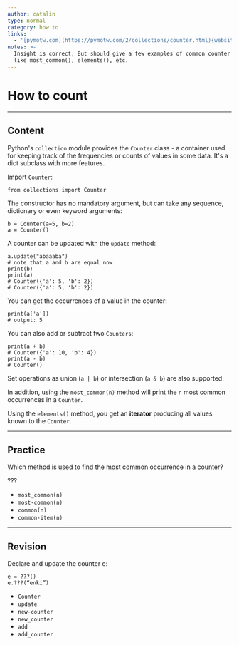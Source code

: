 ```yaml
---
author: catalin
type: normal
category: how to
links:
  - '[pymotw.com](https://pymotw.com/2/collections/counter.html){website}'
notes: >-
  Insight is correct, But should give a few examples of common counter methods
  like most_common(), elements(), etc.
---
```


# How to count


---

## Content

Python's `collection` module provides the `Counter` class - a container used for keeping track of the frequencies or counts of values in some data. It's a dict subclass with more features.

Import `Counter`:

```plain-text
from collections import Counter
```

The constructor has no mandatory argument, but can take any sequence, dictionary  or even keyword arguments:

```plain-text
b = Counter(a=5, b=2)
a = Counter()

```

A counter can be updated with the `update` method:

```plain-text
a.update("abaaaba")
# note that a and b are equal now
print(b)
print(a)
# Counter({'a': 5, 'b': 2})
# Counter({'a': 5, 'b': 2})

```

You can get the occurrences of a value in the counter:

```plain-text
print(a['a'])
# output: 5
```

You can also add or subtract two `Counters`:

```plain-text
print(a + b)
# Counter({'a': 10, 'b': 4})
print(a - b)
# Counter()

```

Set operations as union (`a | b`) or intersection (`a & b`) are also supported.

In addition, using the `most_common(n)` method will print the `n` most common occurrences in a `Counter`.

Using the `elements()` method, you get an **iterator** producing all values known to the `Counter`.


---

## Practice

Which method is used to find the most common occurrence in a counter?

???

- `most_common(n)`
- `most-common(n)`
- `common(n)`
- `common-item(n)`


---

## Revision

Declare and update the counter e:

```plain-text
e = ???()
e.???(“enki”)
```

- `Counter`
- `update`
- `new-counter`
- `new_counter`
- `add`
- `add_counter`
 

